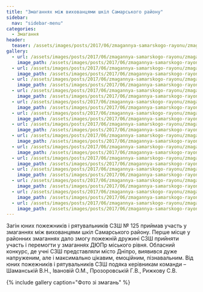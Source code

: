 ```yaml
---
title: "Змаганнях між вихованцями шкіл Самарського району"
sidebar:
  nav: "sidebar-menu"
categories:
  - Змагання
header:
  teaser: /assets/images/posts/2017/06/zmagannya-samarskogo-rayonu/zmagannya-samarskogo-rayonu-0.jpg
gallery:
  - url: /assets/images/posts/2017/06/zmagannya-samarskogo-rayonu/zmagannya-samarskogo-rayonu-0.jpg
    image_path: /assets/images/posts/2017/06/zmagannya-samarskogo-rayonu/zmagannya-samarskogo-rayonu-0.jpg
  - url: /assets/images/posts/2017/06/zmagannya-samarskogo-rayonu/zmagannya-samarskogo-rayonu-1.jpg
    image_path: /assets/images/posts/2017/06/zmagannya-samarskogo-rayonu/zmagannya-samarskogo-rayonu-1.jpg
  - url: /assets/images/posts/2017/06/zmagannya-samarskogo-rayonu/zmagannya-samarskogo-rayonu-2.jpg
    image_path: /assets/images/posts/2017/06/zmagannya-samarskogo-rayonu/zmagannya-samarskogo-rayonu-2.jpg
  - url: /assets/images/posts/2017/06/zmagannya-samarskogo-rayonu/zmagannya-samarskogo-rayonu-3.jpg
    image_path: /assets/images/posts/2017/06/zmagannya-samarskogo-rayonu/zmagannya-samarskogo-rayonu-3.jpg
  - url: /assets/images/posts/2017/06/zmagannya-samarskogo-rayonu/zmagannya-samarskogo-rayonu-4.jpg
    image_path: /assets/images/posts/2017/06/zmagannya-samarskogo-rayonu/zmagannya-samarskogo-rayonu-4.jpg
  - url: /assets/images/posts/2017/06/zmagannya-samarskogo-rayonu/zmagannya-samarskogo-rayonu-5.jpg
    image_path: /assets/images/posts/2017/06/zmagannya-samarskogo-rayonu/zmagannya-samarskogo-rayonu-5.jpg
  - url: /assets/images/posts/2017/06/zmagannya-samarskogo-rayonu/zmagannya-samarskogo-rayonu-6.jpg
    image_path: /assets/images/posts/2017/06/zmagannya-samarskogo-rayonu/zmagannya-samarskogo-rayonu-6.jpg
  - url: /assets/images/posts/2017/06/zmagannya-samarskogo-rayonu/zmagannya-samarskogo-rayonu-7.jpg
    image_path: /assets/images/posts/2017/06/zmagannya-samarskogo-rayonu/zmagannya-samarskogo-rayonu-7.jpg
  - url: /assets/images/posts/2017/06/zmagannya-samarskogo-rayonu/zmagannya-samarskogo-rayonu-8.jpg
    image_path: /assets/images/posts/2017/06/zmagannya-samarskogo-rayonu/zmagannya-samarskogo-rayonu-8.jpg
  - url: /assets/images/posts/2017/06/zmagannya-samarskogo-rayonu/zmagannya-samarskogo-rayonu-9.jpg
    image_path: /assets/images/posts/2017/06/zmagannya-samarskogo-rayonu/zmagannya-samarskogo-rayonu-9.jpg
  - url: /assets/images/posts/2017/06/zmagannya-samarskogo-rayonu/zmagannya-samarskogo-rayonu-10.jpg
    image_path: /assets/images/posts/2017/06/zmagannya-samarskogo-rayonu/zmagannya-samarskogo-rayonu-10.jpg
  - url: /assets/images/posts/2017/06/zmagannya-samarskogo-rayonu/zmagannya-samarskogo-rayonu-11.jpg
    image_path: /assets/images/posts/2017/06/zmagannya-samarskogo-rayonu/zmagannya-samarskogo-rayonu-11.jpg
  - url: /assets/images/posts/2017/06/zmagannya-samarskogo-rayonu/zmagannya-samarskogo-rayonu-12.jpg
    image_path: /assets/images/posts/2017/06/zmagannya-samarskogo-rayonu/zmagannya-samarskogo-rayonu-12.jpg
  - url: /assets/images/posts/2017/06/zmagannya-samarskogo-rayonu/zmagannya-samarskogo-rayonu-13.jpg
    image_path: /assets/images/posts/2017/06/zmagannya-samarskogo-rayonu/zmagannya-samarskogo-rayonu-13.jpg
---
```


Загін юних пожежників і рятувальників СЗШ № 125 приймав участь у змаганнях між вихованцями шкіл Самарського району. Перше місце у районних змаганнях дало змогу  пожежній дружині СЗШ прийняти  участь і перемогти у змаганнях ДЮПр міського рівня. Обласний конкурс, де учні СЗШ представляли місто Дніпро, виявився дуже напруженим, але і максимально цікавим, емоційним, пізнавальним. Від юних пожежників і рятувальників СЗШ подяка керівникам команди – Шаманській В.Н., Івановій О.М., Прозоровській Г.В., Рижкову С.В.

{% include gallery caption="Фото зі змагань" %}
